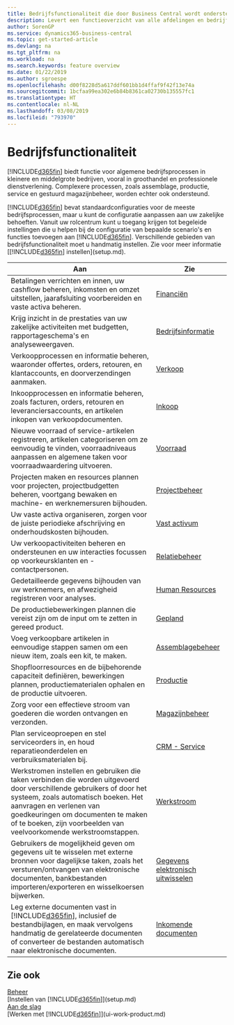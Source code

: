 ```yaml
---
title: Bedrijfsfunctionaliteit die door Business Central wordt ondersteund | Microsoft Docs
description: Levert een functieoverzicht van alle afdelingen en bedrijfsfuncties die door toepassingsgebieden worden ondersteund, zoals Financiën, Voorraad, en Projectbeheer.
author: SorenGP
ms.service: dynamics365-business-central
ms.topic: get-started-article
ms.devlang: na
ms.tgt_pltfrm: na
ms.workload: na
ms.search.keywords: feature overview
ms.date: 01/22/2019
ms.author: sgroespe
ms.openlocfilehash: d00f8228d5a617ddf601bb1d4ffaf9f42f13e74a
ms.sourcegitcommit: 1bcfaa99ea302e6b84b8361ca02730b135557fc1
ms.translationtype: HT
ms.contentlocale: nl-NL
ms.lasthandoff: 03/08/2019
ms.locfileid: "793970"
---
```

# <a name="business-functionality"></a>Bedrijfsfunctionaliteit
[!INCLUDE[d365fin](includes/d365fin_md.md)] biedt functie voor algemene bedrijfsprocessen in kleinere en middelgrote bedrijven, vooral in groothandel en professionele dienstverlening. Complexere processen, zoals assemblage, productie, service en gestuurd magazijnbeheer, worden echter ook ondersteund.

[!INCLUDE[d365fin](includes/d365fin_md.md)] bevat standaardconfiguraties voor de meeste bedrijfsprocessen, maar u kunt de configuratie aanpassen aan uw zakelijke behoeften. Vanuit uw rolcentrum kunt u toegang krijgen tot begeleide instellingen die u helpen bij de configuratie van bepaalde scenario's en functies toevoegen aan [!INCLUDE[d365fin](includes/d365fin_md.md)]. Verschillende gebieden van bedrijfsfunctionaliteit moet u handmatig instellen. Zie voor meer informatie [[!INCLUDE[d365fin](includes/d365fin_md.md)] instellen](setup.md).

| Aan | Zie |
| --- | --- |
|Betalingen verrichten en innen, uw cashflow beheren, inkomsten en omzet uitstellen, jaarafsluiting voorbereiden en vaste activa beheren.|[Financiën](finance.md)|
|Krijg inzicht in de prestaties van uw zakelijke activiteiten met budgetten, rapportageschema's en analyseweergaven.|[Bedrijfsinformatie](bi.md)|
|Verkoopprocessen en informatie beheren, waaronder offertes, orders, retouren, en klantaccounts, en doorverzendingen aanmaken.|[Verkoop](sales-manage-sales.md)|
|Inkoopprocessen en informatie beheren, zoals facturen, orders, retouren en leveranciersaccounts, en artikelen inkopen van verkoopdocumenten. |[Inkoop](purchasing-manage-purchasing.md)|
|Nieuwe voorraad of service-artikelen registreren, artikelen categoriseren om ze eenvoudig te vinden, voorraadniveaus aanpassen en algemene taken voor voorraadwaardering uitvoeren.|[Voorraad](inventory-manage-inventory.md)|
|Projecten maken en resources plannen voor projecten, projectbudgetten beheren, voortgang bewaken en machine- en werknemersuren bijhouden.|[Projectbeheer](projects-manage-projects.md)|
|Uw vaste activa organiseren, zorgen voor de juiste periodieke afschrijving en onderhoudskosten bijhouden.|[Vast activum](fa-manage.md)|
|Uw verkoopactiviteiten beheren en ondersteunen en uw interacties focussen op voorkeursklanten en -contactpersonen.|[Relatiebeheer](marketing-relationship-management.md)|
|Gedetailleerde gegevens bijhouden van uw werknemers, en afwezigheid registreren voor analyses. |[Human Resources](hr-manage-human-resources.md)|
|De productiebewerkingen plannen die vereist zijn om de input om te zetten in gereed product.|[Gepland](production-planning.md)|
|Voeg verkoopbare artikelen in eenvoudige stappen samen om een nieuw item, zoals een kit, te maken.|[Assemblagebeheer](assembly-assemble-items.md)|
|Shopfloorresources en de bijbehorende capaciteit definiëren, bewerkingen plannen, productiematerialen ophalen en de productie uitvoeren.|[Productie](production-manage-manufacturing.md)|
|Zorg voor een effectieve stroom van goederen die worden ontvangen en verzonden.|[Magazijnbeheer](warehouse-manage-warehouse.md)|
|Plan serviceoproepen en stel serviceorders in, en houd reparatieonderdelen en verbruiksmaterialen bij.|[CRM - Service](service-service.md)|
|Werkstromen instellen en gebruiken die taken verbinden die worden uitgevoerd door verschillende gebruikers of door het systeem, zoals automatisch boeken. Het aanvragen en verlenen van goedkeuringen om documenten te maken of te boeken, zijn voorbeelden van veelvoorkomende werkstroomstappen.|[Werkstroom](across-workflow.md)|
|Gebruikers de mogelijkheid geven om gegevens uit te wisselen met externe bronnen voor dagelijkse taken, zoals het versturen/ontvangen van elektronische documenten, bankbestanden importeren/exporteren en wisselkoersen bijwerken.|[Gegevens elektronisch uitwisselen](across-data-exchange.md)|
|Leg externe documenten vast in [!INCLUDE[d365fin](includes/d365fin_md.md)], inclusief de bestandbijlagen, en maak vervolgens handmatig de gerelateerde documenten of converteer de bestanden automatisch naar elektronische documenten.|[Inkomende documenten](across-income-documents.md)|

## <a name="see-also"></a>Zie ook
[Beheer](admin-setup-and-administration.md)  
[Instellen van [!INCLUDE[d365fin](includes/d365fin_md.md)]](setup.md)  
[Aan de slag](product-get-started.md)  
[Werken met [!INCLUDE[d365fin](includes/d365fin_md.md)]](ui-work-product.md)  

